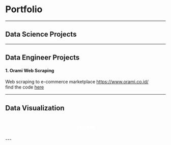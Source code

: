 # Portfolio
---
## Data Science Projects
---
## Data Engineer Projects
#### 1. Orami Web Scraping
Web scraping to e-commerce marketplace https://www.orami.co.id/ <br />
find the code [here](https://anggoletomi.github.io/orami_web_scraping/orami_web_scraping.html)

---
## Data Visualization
<h1 align="center"><span style="color:#FFFFFF;font-weight:700;font-size:15px">
    Tableau
</span></h1>
---

